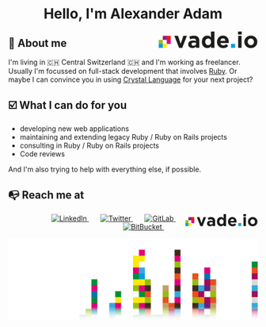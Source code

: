 <h1 align="center">Hello, I'm Alexander Adam</h1>

<a href="https://vade.io/">
  <picture>
    <source srcset="https://github.com/alexanderadam/alexanderadam/raw/master/images/logo_dm.svg" media="(prefers-color-scheme: dark)">
    <img align='right' src="https://github.com/alexanderadam/alexanderadam/raw/master/images/logo.svg" width="200" alt="vade.io GmbH">
 </picture>
</a>

## 🧔 About me

I'm living in 🇨🇭 Central Switzerland 🇨🇭 and I'm working as freelancer. Usually I'm focussed on full-stack development that involves [Ruby](https://github.com/ruby/ruby). Or maybe I can convince you in using [Crystal Language](https://github.com/crystal-lang/crystal/) for your next project?


## ☑️ What I can do for you

* developing new web applications
* maintaining and extending legacy Ruby / Ruby on Rails projects
* consulting in Ruby / Ruby on Rails projects
* Code reviews

And I'm also trying to help with everything else, if possible.

## :mailbox_with_no_mail: Reach me at

<div align='right'>
  <a href="https://vade.io/">
    <picture>
      <source srcset="https://github.com/alexanderadam/alexanderadam/raw/master/images/logo_dm.svg" media="(prefers-color-scheme: dark)">
      <img align='right' src="https://github.com/alexanderadam/alexanderadam/raw/master/images/logo.svg" height="25px" alt="vade.io GmbH">
   </picture>
  </a>
  &nbsp;
  &nbsp;
  &nbsp;
  <a href="https://www.linkedin.com/in/alexander-adam-ch/">
    <img height="25px" src="https://cdn.svgporn.com/logos/linkedin.svg" alt="LinkedIn" />
  </a>
  &nbsp;
  &nbsp;
  &nbsp;
  <a href="https://twitter.com/alexanderadam__">
    <img height="25px" src="https://cdn.svgporn.com/logos/twitter.svg" alt="Twitter" />
  </a>
  &nbsp;
  &nbsp;
  &nbsp;
  <a href="https://gitlab.com/alexanderadam">
    <img height="25px" src="https://cdn.svgporn.com/logos/gitlab.svg" alt="GitLab" />
  </a>
  &nbsp;
  &nbsp;
  &nbsp;
  <a href="https://bitbucket.org/alexanderadam/">
    <img height="25px" src="https://cdn.svgporn.com/logos/bitbucket.svg" alt="BitBucket" />
  </a>
  &nbsp;
  &nbsp;
  &nbsp;
  <a rel="me" href="https://ruby.social/@alexanderadam">
  </a>
  &nbsp;
  &nbsp;
  &nbsp;
</div>


![footer](https://github.com/alexanderadam/alexanderadam/raw/master/images/1500x500.png)
